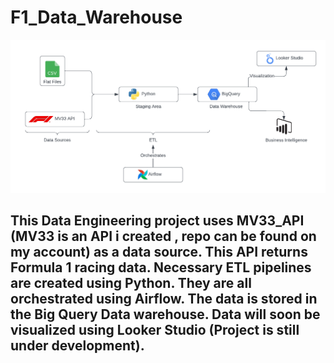 # F1_Data_Warehouse

![architecture image](images/project_architecture.png)

## This Data Engineering project uses MV33_API (MV33 is an API i created , repo can be found on my account) as a data source. This API returns Formula 1 racing data. Necessary ETL pipelines are created using Python. They are all orchestrated using Airflow. The data is stored in the Big Query Data warehouse. Data will soon be visualized using Looker Studio (Project is still under development).